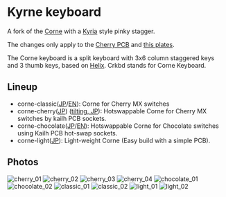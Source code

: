 # Kyrne keyboard

A fork of the [Corne](https://github.com/foostan/crkbd) with a
[Kyria](https://splitkb.com/collections/featured-products/products/kyria-pcb-kit)
style pinky stagger.

The changes only apply to the [Cherry PCB](corne-cherry/pcb) and [this plates](plates/common/top-bottom-extreme.svg).



The Corne keyboard is a split keyboard with 3x6 column staggered keys and 3 thumb keys,
based on [Helix](https://github.com/MakotoKurauchi/helix).
Crkbd stands for Corne Keyboard.

## Lineup

- corne-classic([JP](corne-classic/doc/buildguide_jp.md)/[EN](corne-classic/doc/buildguide_en.md)):
    Corne for Cherry MX switches
- corne-cherry([JP](corne-cherry/doc/buildguide_jp.md)) ([tilting, JP](corne-cherry/doc/buildguide_tilting_tenting_plate_jp.md)):
    Hotswappable Corne for Cherry MX switches by kailh PCB sockets.
- corne-chocolate([JP](corne-chocolate/doc/buildguide_jp.md)/[EN](corne-chocolate/doc/buildguide_en.md)):
    Hotswappable Corne for Chocolate switches using Kailh PCB hot-swap sockets.
- corne-light([JP](corne-light/doc/buildguide_jp.md)):
    Light-weight Corne (Easy build with a simple PCB).

## Photos

![cherry_01](https://user-images.githubusercontent.com/736191/47172655-0d0e9b80-d347-11e8-8a11-ccce9bf8d2b4.JPG)
![cherry_02](https://user-images.githubusercontent.com/736191/47172658-0da73200-d347-11e8-8ab5-6267faf3e447.JPG)
![cherry_03](https://user-images.githubusercontent.com/736191/47172661-0da73200-d347-11e8-95a5-4e978fbb70bb.JPG)
![cherry_04](https://user-images.githubusercontent.com/736191/47172662-0da73200-d347-11e8-8510-139a9ed94d9a.JPG)
![chocolate_01](https://user-images.githubusercontent.com/736191/49698496-0c3c0c80-fc08-11e8-87bc-4fd2aa7f3f78.jpg)
![chocolate_02](https://user-images.githubusercontent.com/736191/49698493-06462b80-fc08-11e8-95fd-8d18763b38ff.jpg)
![classic_01](https://user-images.githubusercontent.com/736191/43596530-8330e31e-96ba-11e8-8aee-4956470d2c3b.png)
![classic_02](https://user-images.githubusercontent.com/736191/43596538-8ab6be6a-96ba-11e8-90c5-13edd2eb7fb4.png)
![light_01](https://user-images.githubusercontent.com/736191/69654854-d615c800-10b8-11ea-8903-ebf019d7b125.png)
![light_02](https://user-images.githubusercontent.com/736191/69654882-df069980-10b8-11ea-8efe-069b68db3bc0.png)
